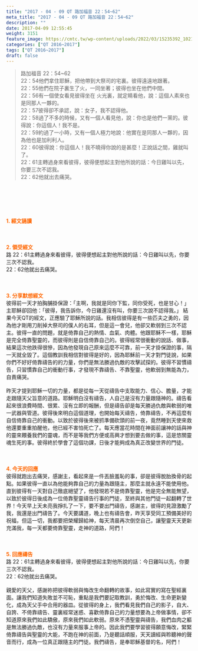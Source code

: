 ```yaml
---
title: "2017 - 04 - 09 QT 路加福音 22：54~62"
meta_title: "2017 - 04 - 09 QT 路加福音 22：54~62"
description: ""
date: 2017-04-09 12:55:45
weight: 3151
feature_image: https://cmtc.tw/wp-content/uploads/2022/03/15235392_10211799862337740_180693556567566654_o-1.webp
categories: ["QT 2016~2017"]
tags: ["QT 2016~2017"]
draft: false
---
```


<blockquote>路加福音 22：54~62<br />
22：54他們拿住耶穌，把他帶到大祭司的宅裏。彼得遠遠地跟著。<br />
22：55他們在院子裏生了火，一同坐著；彼得也坐在他們中間。<br />
22：56有一個使女看見彼得坐在 火光裏，就定睛看他，說：這個人素來也是同那人一夥的。<br />
22：57彼得卻不承認，說：女子，我不認得他。<br />
22：58過了不多的時候，又有一個人看見他，說：你也是他們一黨的。彼得說：你這個人！我不是。<br />
22：59約過了一小時，又有一個人極力地說：他實在是同那人一夥的，因為他也是加利利人。<br />
22：60彼得說：你這個人！我不曉得你說的是甚麼！正說話之間，雞就叫了。<br />
22：61主轉過身來看彼得，彼得便想起主對他所說的話：今日雞叫以先，你要三次不認我。<br />
22：62他就出去痛哭。</blockquote><br />
&nbsp;<br />
<br />
&nbsp;<br />
<br />
<span style="color: #ff6600;"><strong>1. </strong><strong>經文誦讀</strong></span><br />
<br />
<span style="color: #ff6600;"><strong> </strong></span><br />
<br />
<span style="color: #ff6600;"><strong>2. </strong><strong>領受經文<br />
</strong></span>路 22：61主轉過身來看彼得，彼得便想起主對他所說的話：今日雞叫以先，你要三次不認我。<br />
22：62他就出去痛哭。<br />
<br />
&nbsp;<br />
<br />
<span style="color: #ff6600;"><strong>3. 分享默想經文<br />
</strong></span>彼得前一天才拍胸脯掛保證：「主啊，我就是同你下監，同你受死，也是甘心！」主耶穌卻回他：「彼得，我告訴你，今日雞還沒有叫，你要三次說不認得我。」 結果今天QT的經文，正應驗了耶穌所說的話。我相信彼得是有一些匹夫之勇的，因為他才剛用刀削掉大祭司的僕人的右耳，但是這一會兒，他卻又軟弱到三次不認主。彼得一直的問題，就是倚靠自己的熱情、血氣、肉體。他跟耶穌不一樣，耶穌是完全倚靠聖靈的，而彼得則是自信倚靠自己的。彼得經常很衝動的說話、做事，結果這次他跌得很慘，因為他發現自己原來這麼不可靠，前一天才掛保證的事，隔一天就全毀了。這個教訓我相信對彼得是好的，因為耶穌前一天才對門徒說，如果你們不好好倚靠禱告的的力量，你們是無法勝過仇敵的攻擊試探的。彼得不習慣禱告，只習慣靠自己的衝動行事，才發現不靠禱告、不靠聖靈，他軟弱到無能為力，自責痛哭。<br />
<br />
昨天才提到耶穌一切的力量，都是從每一天從禱告中支取能力、信心、膽量，才能走跟隨天父旨意的道路。耶穌明白沒有禱告，人自己是沒有力量跟隨神的。禱告看起來很浪費時間、很累、沒有立即的報酬，但是禱告卻是每天勝過仇敵與軟弱的唯一武器與管道。彼得後來明白這個道理，也開始每天禱告，倚靠禱告，不再這麼有自信倚靠自己的衝動。以致於彼得後來被抓準備砍頭的前一夜，竟然睡到天使來救他還要重重拍醒他，他已經不害怕死亡了。每天應當花時間在神面前讓神的話與神的靈來餵養我們的靈魂，而不是等我們方便或高興才想到要去做的事，這是悠關靈魂生死的事。彼得終於學會了這個功課，日後才能夠成為真正改變世界的門徒。<br />
<br />
&nbsp;<br />
<br />
<span style="color: #ff6600;"><strong>4. 今天的回應<br />
</strong></span>彼得就跑出去痛哭，感謝主，看起來是一件丟臉羞恥的事，卻是彼得脫胎換骨的起點。如果彼得一直以為他能夠靠自己的力量為跟隨主，那麼主就永遠不能使用他。直到彼得有一天對自己徹底絕望了，他發現若不是倚靠聖靈，他是完全無能無望，以致於彼得日後成為一位倚靠聖靈禱告行事的門徒，至終與其他門徒一起翻轉了世界！今天早上天未亮我掙扎了一下，要不要出門禱告，感謝主，彼得的見證激勵了我，我還是出門禱告了。今天要講道，晚上也有禱告會，昨天享受同工預備美好的祝福，但這一切，我都要把榮耀歸給神，每天清晨再次倒空自己，讓聖靈天天更新充滿我，每一天都要倚靠聖靈，走神的道路，阿們！<br />
<br />
&nbsp;<br />
<br />
<span style="color: #ff6600;"><strong>5. 回應禱告<br />
</strong></span>路 22：61主轉過身來看彼得，彼得便想起主對他所說的話：今日雞叫以先，你要三次不認我。<br />
22：62他就出去痛哭。<br />
<br />
親愛的天父，感謝祢把彼得軟弱與悔改生命翻轉的故事，如此寫實的寫在聖經裏面。讓我們知道失敗並不可恥，重點是我們要記取教訓，勇於悔改、生命更新變化，成為天父手中合用的器皿。從彼得的身上，我們看見我們自己的影子，自大、自誇、不倚靠禱告、靈裏經常迷惑、喜歡倚靠自己的力量想要為上帝做事情，卻不知道原來我們如此驕傲，原來我們如此軟弱。原來不憑聖靈與禱告，我們血肉之軀是無法勝過仇敵，也沒有力量來服事上帝的。因此我們要學習彼得願意悔改，緊緊倚靠禱告與聖靈的大能，不跑在神的前面，乃是聽話順服，天天讀經與聆聽神的聲音而行，成為一位真正跟隨主的門徒。我們禱告，是奉耶穌基督的名，阿們！
        